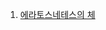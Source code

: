 1. [에라토스네테스의 체](https://github.com/hyunbenny/study/blob/main/%EC%95%8C%EA%B3%A0%EB%A6%AC%EC%A6%98/1.%EC%97%90%EB%9D%BC%ED%86%A0%EC%8A%A4%ED%85%8C%EB%84%A4%EC%8A%A4%EC%9D%98%20%EC%B2%B4.md)

